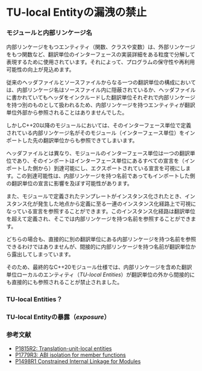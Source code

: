 # TU-local Entityの漏洩の禁止


### モジュールと内部リンケージ名

内部リンケージをもつエンティティ（関数、クラスや変数）は、外部リンケージをもつ関数など、翻訳単位のインターフェースの実装詳細をある粒度で分解して表現するために使用されています。それによって、プログラムの保守性や再利用可能性の向上が見込めます。

従来のヘッダファイルとソースファイルからなる一つの翻訳単位の構成においては、内部リンケージ名はソースファイル内に隠蔽されているか、ヘッダファイルに書かれていてもヘッダをインクルードした翻訳単位それぞれで内部リンケージを持つ別のものとして扱われるため、内部リンケージを持つエンティティが翻訳単位外部から参照されることはありませんでした。

しかしC++20以降のモジュールにおいては、そのインターフェース単位で定義されている内部リンケージ名がそのモジュール（インターフェース単位）をインポートした先の翻訳単位からも参照できてしまいます。

ヘッダファイルとは異なり、モジュールのインターフェース単位は一つの翻訳単位であり、そのインポートはインターフェース単位にあるすべての宣言を（インポートした側から）到達可能にし、エクスポートされている宣言を可視にします。この到達可能性は、内部リンケージを持つ名前であってもインポートした側の翻訳単位の宣言に影響を及ぼす可能性があります。

また、モジュールで定義されたテンプレートがインスタンス化されたとき、インスタンス化が発生した地点から定義に至る一連のインスタンス化経路上で可視になっている宣言を参照することができます。このインスタンス化経路は翻訳単位を超えて定義され、そこでは内部リンケージを持つ名前を参照することができます。

どちらの場合も、直接的に別の翻訳単位にある内部リンケージを持つ名前を参照できるわけではありませんが、間接的に内部リンケージを持つ名前が翻訳単位から露出してしまっています。

そのため、最終的なC++20モジュール仕様では、内部リンケージを含めた翻訳単位ローカルのエンティティ（*TU-local Entities*）が翻訳単位の外から間接的にも直接的にも参照されることが禁止されました。




### TU-local Entities？

### TU-local Entityの暴露（*exposure*）

### 参考文献
- [P1815R2: Translation-unit-local entities](http://www.open-std.org/jtc1/sc22/wg21/docs/papers/2020/p1815r2.html)
- [P1779R3: ABI isolation for member functions](http://www.open-std.org/jtc1/sc22/wg21/docs/papers/2020/p1779r3.html)
- [P1498R1 Constrained Internal Linkage for Modules](http://www.open-std.org/jtc1/sc22/wg21/docs/papers/2019/p1498r1.html)